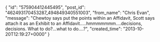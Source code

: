  {
   "id": "575904412445495",
   "post_id": "462493170453287_494849340551003",
   "from_name": "Chris Evan",
   "message": "Chewtoy says put the points within an Affidavit, Scott says attach it as an Exhibit to an Affidavit.....hmmmmmmm....decisions, decisions.   What to do?...what to do....?",
   "created_time": "2013-10-20T12:19:27+0000"
 }
